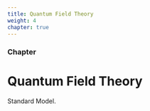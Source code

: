 ```yaml
---
title: Quantum Field Theory
weight: 4
chapter: true
---
```


### Chapter

# Quantum Field Theory

Standard Model.
